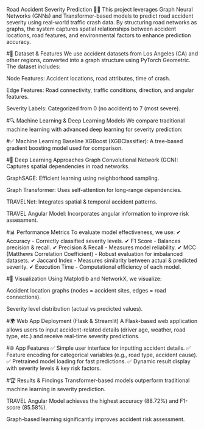 Road Accident Severity Prediction 🚗💥
This project leverages Graph Neural Networks (GNNs) and Transformer-based models to predict road accident severity using real-world traffic crash data. By structuring road networks as graphs, the system captures spatial relationships between accident locations, road features, and environmental factors to enhance prediction accuracy.

#📂 Dataset & Features
We use accident datasets from Los Angeles (CA) and other regions, converted into a graph structure using PyTorch Geometric. The dataset includes:

Node Features: Accident locations, road attributes, time of crash.

Edge Features: Road connectivity, traffic conditions, direction, and angular features.

Severity Labels: Categorized from 0 (no accident) to 7 (most severe).

#🔍 Machine Learning & Deep Learning Models
We compare traditional machine learning with advanced deep learning for severity prediction:

#✅ Machine Learning Baseline
XGBoost (XGBClassifier): A tree-based gradient boosting model used for comparison.

#🚀 Deep Learning Approaches
Graph Convolutional Network (GCN): Captures spatial dependencies in road networks.

GraphSAGE: Efficient learning using neighborhood sampling.

Graph Transformer: Uses self-attention for long-range dependencies.

TRAVELNet: Integrates spatial & temporal accident patterns.

TRAVEL Angular Model: Incorporates angular information to improve risk assessment.

#📊 Performance Metrics
To evaluate model effectiveness, we use:
✔ Accuracy - Correctly classified severity levels.
✔ F1 Score - Balances precision & recall.
✔ Precision & Recall - Measures model reliability.
✔ MCC (Matthews Correlation Coefficient) - Robust evaluation for imbalanced datasets.
✔ Jaccard Index - Measures similarity between actual & predicted severity.
✔ Execution Time - Computational efficiency of each model.

#🎨 Visualization
Using Matplotlib and NetworkX, we visualize:

Accident location graphs (nodes = accident sites, edges = road connections).

Severity level distribution (actual vs predicted values).

#🌍 Web App Deployment (Flask & Streamlit)
A Flask-based web application allows users to input accident-related details (driver age, weather, road type, etc.) and receive real-time severity predictions.

#🌐 App Features
✅ Simple user interface for inputting accident details.
✅ Feature encoding for categorical variables (e.g., road type, accident cause).
✅ Pretrained model loading for fast predictions.
✅ Dynamic result display with severity levels & key risk factors.

#🏆 Results & Findings
Transformer-based models outperform traditional machine learning in severity prediction.

TRAVEL Angular Model achieves the highest accuracy (88.72%) and F1-score (85.58%).

Graph-based learning significantly improves accident risk assessment.
